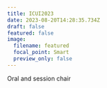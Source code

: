 ```yaml
---
title: I﻿CUI2023
date: 2023-08-20T14:28:35.734Z
draft: false
featured: false
image:
  filename: featured
  focal_point: Smart
  preview_only: false
---
```

Oral and session chair